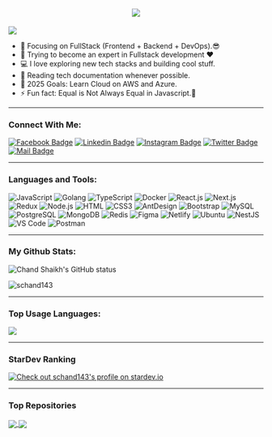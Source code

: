 <h1 align="center">
  <a href="https://git.io/typing-svg">
    <img src="https://readme-typing-svg.herokuapp.com/?lines=Hello,+There!+👋;This+is+CHAND+SHAIKH....;Nice+to+meet+you!&center=true&size=30">
  </a>
</h1>

![](https://komarev.com/ghpvc/?username=schand143&color=brightgreen)

- 🔭 Focusing on FullStack (Frontend + Backend + DevOps).😎
- 🌱 Trying to become an expert in Fullstack development ❤
- 💻 I love exploring new tech stacks and building cool stuff.
- 📰 Reading tech documentation whenever possible.
- 🥅 2025 Goals: Learn Cloud on AWS and Azure.
- ⚡ Fun fact: Equal is Not Always Equal in Javascript.🤣

---

### Connect With Me:

[![Facebook Badge](https://img.shields.io/badge/Facebook-1877F2?style=for-the-badge&logo=facebook&logoColor=white)](https://facebook.com/schand143)
[![Linkedin Badge](https://img.shields.io/badge/LinkedIn-0077B5?style=for-the-badge&logo=linkedin&logoColor=white)](https://www.linkedin.com/in/chand143/) [![Instagram Badge](https://img.shields.io/badge/Instagram-E4405F?style=for-the-badge&logo=instagram&logoColor=white)](https://instagram.com/__._.c.s)
[![Twitter Badge](https://img.shields.io/badge/Twitter-1DA1F2?style=for-the-badge&logo=twitter&logoColor=white)](https://x.com/Schand143)
[![Mail Badge](https://img.shields.io/badge/Gmail-D14836?style=for-the-badge&logo=gmail&logoColor=white)](mailto:shaikhchand724@gmail.com)

---

### Languages and Tools:

![JavaScript](https://img.shields.io/badge/JavaScript-F7DF1E?style=flat-square&logo=javascript&logoColor=black)
![Golang](https://img.shields.io/badge/Golang-F7F7F7?style=flat-square&logo=go&logoColor=00A7D0)
![TypeScript](https://img.shields.io/badge/TypeScript-007ACC?style=flat-square&logo=typescript&logoColor=white)
![Docker](https://img.shields.io/badge/Docker-0CC1F3?style=flat-square&logo=docker&logoColor=white)
![React.js](https://img.shields.io/badge/React.js-0081CB?style=flat-square&logo=react&logoColor=61DAFB)
![Next.js](https://img.shields.io/badge/Next.js-f7f7f7?style=flastic&logo=Next.js&logoColor=000000)
![Redux](https://img.shields.io/badge/Redux-black?style=flastic&logo=Redux&logoColor=764ABC)
![Node.js](https://img.shields.io/badge/Node.js-43853D?style=flat-square&logo=node.js&logoColor=white)
![HTML](https://img.shields.io/badge/HTML5-E34F26?style=flat-square&logo=html5&logoColor=white)
![CSS3](https://img.shields.io/badge/CSS3-1572B6?style=flat-square&logo=css3&logoColor=white)
![AntDesign](https://img.shields.io/badge/AntDesign-f7f7f7?style=flastic&logo=AntDesign&logoColor=0170FE)
![Bootstrap](https://img.shields.io/badge/Bootstrap-563D7C?style=flat-square&logo=bootstrap&logoColor=white)
![MySQL](https://img.shields.io/badge/MySQL-005C84?style=flat-square&logo=mysql&logoColor=white)
![PostgreSQL](https://img.shields.io/badge/PostgreSQL-31658D?style=flastic&logo=PostgreSQL&logoColor=white)
![MongoDB](https://img.shields.io/badge/MongoDB-F7F7F7?style=flat-square&logo=mongodb&logoColor=49A248)
![Redis](https://img.shields.io/badge/redis-%23DD0031.svg?&style=flat-square&logo=redis&logoColor=white)
![Figma](https://img.shields.io/badge/Figma-f7f7f7?style=flastic&logo=Figma&logoColor=F24E1E)
![Netlify](https://img.shields.io/badge/Netlify-00C7B7?style=flat-square&logo=netlify&logoColor=white)
![Ubuntu](https://img.shields.io/badge/Ubuntu-E05924?style=flat-square&logo=ubuntu&logoColor=black)
![NestJS](https://img.shields.io/badge/Nestjs-000000?style=flat-square&logo=nestjs&logoColor=D9224D)
![VS Code](https://img.shields.io/badge/VisualStudio-2C2B30?style=flastic&logo=VisualStudioCode&logoColor=007ACC)
![Postman](https://img.shields.io/badge/Postman-f7f7f7?style=flastic&logo=Postman&logoColor=FF6C37)

---

### My Github Stats:

<p>
  <img align="center" src="https://github-readme-stats.vercel.app/api?username=schand143&show_icons=true&include_all_commits=true&theme=algolia&hide_border=true" alt="Chand Shaikh's GitHub status" />
</p>
<p>
  <img align="center" src="https://github-readme-streak-stats.herokuapp.com/?user=schand143&theme=algolia" alt="schand143" />
</p>

---

### Top Usage Languages:

<img align="center" src="https://github-readme-stats.vercel.app/api/top-langs/?username=schand143&layout=compact&theme=algolia&hide_border=true&&langs_count=10" />

---

### StarDev Ranking

<a href="https://stardev.io/developers/schand143"><img alt="Check out schand143's profile on stardev.io" src="https://stardev.io/developers/schand143/badge/languages/locality.svg" /></a>

---


### Top Repositories


<a href="https://github.com/schand143/new-portfolio">
  <img align="center" src="https://github-readme-stats.vercel.app/api/pin/?username=schand143&repo=developer-portfolio&theme=algolia" />
</a>
<a href="https://github.com/schand143/infinite-recursive-shape">
  <img align="center" src="https://github-readme-stats.vercel.app/api/pin/?username=schand143&repo=Express-Postgres-blog&theme=algolia" />
</a>
